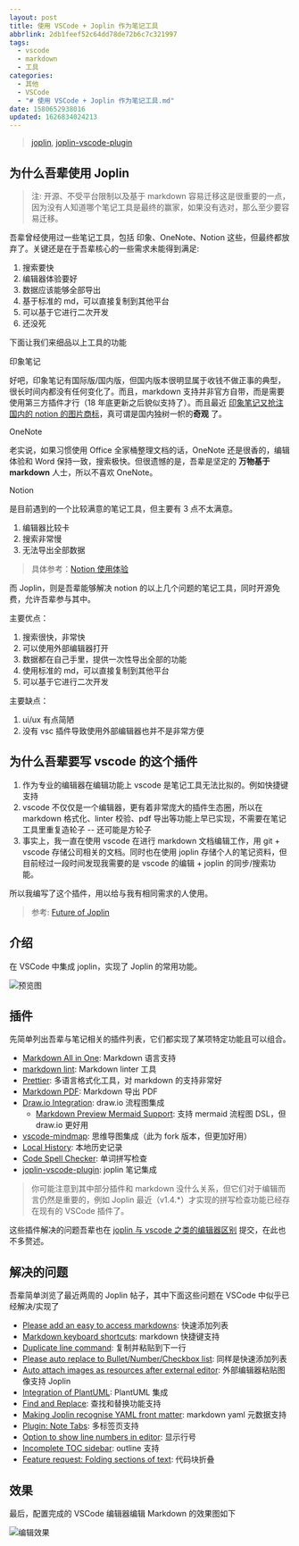 ```yaml
---
layout: post
title: 使用 VSCode + Joplin 作为笔记工具
abbrlink: 2db1feef52c64dd78de72b6c7c321997
tags:
  - vscode
  - markdown
  - 工具
categories:
  - 其他
  - VSCode
  - "# 使用 VSCode + Joplin 作为笔记工具.md"
date: 1580652938016
updated: 1626834024213
---
```


> [joplin](https://joplinapp.org/), [joplin-vscode-plugin](https://marketplace.visualstudio.com/items?itemName=rxliuli.joplin-vscode-plugin)

## 为什么吾辈使用 Joplin

> 注: 开源、不受平台限制以及基于 markdown 容易迁移这是很重要的一点，因为没有人知道哪个笔记工具是最终的赢家，如果没有选对，那么至少要容易迁移。

吾辈曾经使用过一些笔记工具，包括 印象、OneNote、Notion 这些，但最终都放弃了。关键还是在于吾辈核心的一些需求未能得到满足:

1.  搜索要快
2.  编辑器体验要好
3.  数据应该能够全部导出
4.  基于标准的 md，可以直接复制到其他平台
5.  可以基于它进行二次开发
6.  还没死

下面让我们来细品以上工具的功能

印象笔记

好吧，印象笔记有国际版/国内版，但国内版本很明显属于收钱不做正事的典型，很长时间内都没有任何变化了。而且，markdown 支持并非官方自带，而是需要使用第三方插件才行（18 年底更新之后貌似支持了）。而且最近 [印象笔记又抢注国内的 notion 的图片商标](https://www.zhihu.com/question/343856067)，真可谓是国内独树一帜的**奇观** 了。

OneNote

老实说，如果习惯使用 Office 全家桶整理文档的话，OneNote 还是很香的，编辑体验和 Word 保持一致，搜索极快。但很遗憾的是，吾辈是坚定的 **万物基于 markdown** 人士，所以不喜欢 OneNote。

Notion

是目前遇到的一个比较满意的笔记工具，但主要有 3 点不太满意。

1.  编辑器比较卡
2.  搜索非常慢
3.  无法导出全部数据

> 具体参考：[Notion 使用体验](/p/6394b6d9a2ba4be7a17fec38f274a50c)

而 Joplin，则是吾辈能够解决 notion 的以上几个问题的笔记工具，同时开源免费，允许吾辈参与其中。

主要优点：

1.  搜索很快，非常快
2.  可以使用外部编辑器打开
3.  数据都在自己手里，提供一次性导出全部的功能
4.  使用标准的 md，可以直接复制到其他平台
5.  可以基于它进行二次开发

主要缺点：

1.  ui/ux 有点简陋
2.  没有 vsc 插件导致使用外部编辑器也并不是非常方便

## 为什么吾辈要写 vscode 的这个插件

1.  作为专业的编辑器在编辑功能上 vscode 是笔记工具无法比拟的。例如快捷键支持
2.  vscode 不仅仅是一个编辑器，更有着非常庞大的插件生态圈，所以在 markdown 格式化、linter 校验、pdf 导出等功能上早已实现，不需要在笔记工具里重复造轮子 -- 还可能是方轮子
3.  事实上，我一直在使用 vscode 在进行 markdown 文档编辑工作，用 git + vscode 存储公司相关的文档。同时也在使用 joplin 存储个人的笔记资料，但目前经过一段时间发现我需要的是 vscode 的编辑 + joplin 的同步/搜索功能。

所以我编写了这个插件，用以给与我有相同需求的人使用。

> 参考: [Future of Joplin](https://discourse.joplinapp.org/t/future-of-joplin/11306)

## 介绍

在 VSCode 中集成 joplin，实现了 Joplin 的常用功能。

![预览图](https://cdn.jsdelivr.net/gh/rxliuli/img-bed/20200623085740.png)

## 插件

先简单列出吾辈与笔记相关的插件列表，它们都实现了某项特定功能且可以组合。

*   [Markdown All in One](https://marketplace.visualstudio.com/items?itemName=yzhang.markdown-all-in-one): Markdown 语言支持
*   [markdown lint](https://marketplace.visualstudio.com/items?itemName=DavidAnson.vscode-markdownlint): Markdown linter 工具
*   [Prettier](https://marketplace.visualstudio.com/items?itemName=esbenp.prettier-vscode): 多语言格式化工具，对 markdown 的支持非常好
*   [Markdown PDF](https://marketplace.visualstudio.com/items?itemName=yzane.markdown-pdf): Markdown 导出 PDF
*   [Draw.io Integration](https://marketplace.visualstudio.com/items?itemName=hediet.vscode-drawio): draw\.io 流程图集成
    *   [Markdown Preview Mermaid Support](https://marketplace.visualstudio.com/items?itemName=bierner.markdown-mermaid): 支持 mermaid 流程图 DSL，但 draw\.io 更好用
*   [vscode-mindmap](https://marketplace.visualstudio.com/items?itemName=eightHundreds.vscode-mindmap): 思维导图集成（此为 fork 版本，但更加好用）
*   [Local History](https://marketplace.visualstudio.com/items?itemName=xyz.local-history): 本地历史记录
*   [Code Spell Checker](https://marketplace.visualstudio.com/items?itemName=streetsidesoftware.code-spell-checker): 单词拼写检查
*   [joplin-vscode-plugin](https://marketplace.visualstudio.com/items?itemName=rxliuli.joplin-vscode-plugin): joplin 笔记集成

> 你可能注意到其中部分插件和 markdown 没什么关系，但它们对于编辑而言仍然是重要的，例如 Joplin 最近（v1.4.\*）才实现的拼写检查功能已经存在现有的 VSCode 插件了。

这些插件解决的问题吾辈也在 [joplin 与 vscode 之类的编辑器区别](https://discourse.joplinapp.org/t/future-of-joplin/11306/45?u=rxliuli) 提交，在此也不多赘述。

## 解决的问题

吾辈简单浏览了最近两周的 Joplin 帖子，其中下面这些问题在 VSCode 中似乎已经解决/实现了

*   [Please add an easy to access markdowns](https://discourse.joplinapp.org/t/please-add-an-easy-to-access-markdowns/12688): 快速添加列表
*   [Markdown keyboard shortcuts](https://discourse.joplinapp.org/t/markdown-keyboard-shortcuts/12668): markdown 快捷键支持
*   [Duplicate line command](https://discourse.joplinapp.org/t/duplicate-line-command/12650): 复制并粘贴到下一行
*   [Please auto replace to Bullet/Number/Checkbox list](https://discourse.joplinapp.org/t/please-auto-replace-to-bullet-number-checkbox-list/12319): 同样是快速添加列表
*   [Auto attach images as resources after external editor](https://discourse.joplinapp.org/t/auto-attach-images-as-resources-after-external-editor/3121): 外部编辑器粘贴图像支持 Joplin
*   [Integration of PlantUML](https://discourse.joplinapp.org/t/integration-of-plantuml/11029): PlantUML 集成
*   [Find and Replace](https://discourse.joplinapp.org/t/find-and-replace/7283): 查找和替换功能支持
*   [Making Joplin recognise YAML front matter](https://discourse.joplinapp.org/t/making-joplin-recognise-yaml-front-matter/12868): markdown yaml 元数据支持
*   [Plugin: Note Tabs](https://discourse.joplinapp.org/t/plugin-note-tabs/12752): 多标签页支持
*   [Option to show line numbers in editor](https://discourse.joplinapp.org/t/option-to-show-line-numbers-in-editor/8313): 显示行号
*   [Incomplete TOC sidebar](https://discourse.joplinapp.org/t/incomplete-toc-sidebar/10458): outline 支持
*   [Feature request: Folding sections of text](https://discourse.joplinapp.org/t/feature-request-folding-sections-of-text/5752): 代码块折叠

## 效果

最后，配置完成的 VSCode 编辑器编辑 Markdown 的效果图如下

![编辑效果](https://img.rxliuli.com/20181201165338.png)
